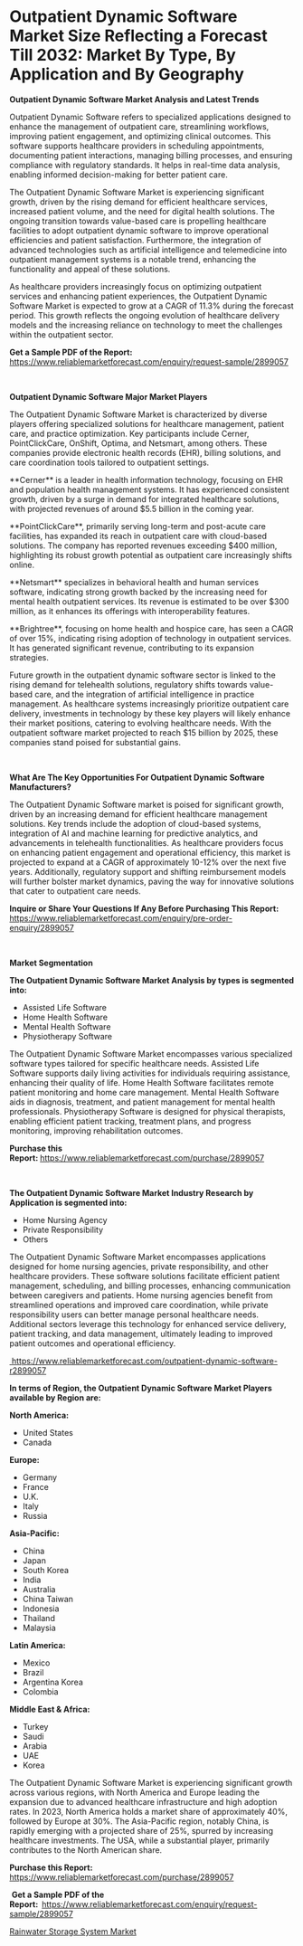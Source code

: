 <p><h1>Outpatient Dynamic Software Market Size Reflecting a Forecast Till 2032: Market By Type, By Application and By Geography</h1></p><p><strong>Outpatient Dynamic Software Market Analysis and Latest Trends</strong></p>
<p><p>Outpatient Dynamic Software refers to specialized applications designed to enhance the management of outpatient care, streamlining workflows, improving patient engagement, and optimizing clinical outcomes. This software supports healthcare providers in scheduling appointments, documenting patient interactions, managing billing processes, and ensuring compliance with regulatory standards. It helps in real-time data analysis, enabling informed decision-making for better patient care.</p><p>The Outpatient Dynamic Software Market is experiencing significant growth, driven by the rising demand for efficient healthcare services, increased patient volume, and the need for digital health solutions. The ongoing transition towards value-based care is propelling healthcare facilities to adopt outpatient dynamic software to improve operational efficiencies and patient satisfaction. Furthermore, the integration of advanced technologies such as artificial intelligence and telemedicine into outpatient management systems is a notable trend, enhancing the functionality and appeal of these solutions.</p><p>As healthcare providers increasingly focus on optimizing outpatient services and enhancing patient experiences, the Outpatient Dynamic Software Market is expected to grow at a CAGR of 11.3% during the forecast period. This growth reflects the ongoing evolution of healthcare delivery models and the increasing reliance on technology to meet the challenges within the outpatient sector.</p></p>
<p><strong>Get a Sample PDF of the Report:&nbsp;</strong> <a href="https://www.reliablemarketforecast.com/enquiry/request-sample/2899057?utm_campaign=3357&utm_medium=2&utm_source=Github&utm_content=ia&utm_term=15032025&utm_id=outpatient-dynamic-software">https://www.reliablemarketforecast.com/enquiry/request-sample/2899057</a></p>
<p>&nbsp;</p>
<p><strong>Outpatient Dynamic Software Major Market Players</strong></p>
<p><p>The Outpatient Dynamic Software Market is characterized by diverse players offering specialized solutions for healthcare management, patient care, and practice optimization. Key participants include Cerner, PointClickCare, OnShift, Optima, and Netsmart, among others. These companies provide electronic health records (EHR), billing solutions, and care coordination tools tailored to outpatient settings.</p><p>**Cerner** is a leader in health information technology, focusing on EHR and population health management systems. It has experienced consistent growth, driven by a surge in demand for integrated healthcare solutions, with projected revenues of around $5.5 billion in the coming year.</p><p>**PointClickCare**, primarily serving long-term and post-acute care facilities, has expanded its reach in outpatient care with cloud-based solutions. The company has reported revenues exceeding $400 million, highlighting its robust growth potential as outpatient care increasingly shifts online.</p><p>**Netsmart** specializes in behavioral health and human services software, indicating strong growth backed by the increasing need for mental health outpatient services. Its revenue is estimated to be over $300 million, as it enhances its offerings with interoperability features.</p><p>**Brightree**, focusing on home health and hospice care, has seen a CAGR of over 15%, indicating rising adoption of technology in outpatient services. It has generated significant revenue, contributing to its expansion strategies.</p><p>Future growth in the outpatient dynamic software sector is linked to the rising demand for telehealth solutions, regulatory shifts towards value-based care, and the integration of artificial intelligence in practice management. As healthcare systems increasingly prioritize outpatient care delivery, investments in technology by these key players will likely enhance their market positions, catering to evolving healthcare needs. With the outpatient software market projected to reach $15 billion by 2025, these companies stand poised for substantial gains.</p></p>
<p>&nbsp;</p>
<p><strong>What Are The Key Opportunities For Outpatient Dynamic Software Manufacturers?</strong></p>
<p><p>The Outpatient Dynamic Software market is poised for significant growth, driven by an increasing demand for efficient healthcare management solutions. Key trends include the adoption of cloud-based systems, integration of AI and machine learning for predictive analytics, and advancements in telehealth functionalities. As healthcare providers focus on enhancing patient engagement and operational efficiency, this market is projected to expand at a CAGR of approximately 10-12% over the next five years. Additionally, regulatory support and shifting reimbursement models will further bolster market dynamics, paving the way for innovative solutions that cater to outpatient care needs.</p></p>
<p><strong>Inquire or Share Your Questions If Any Before Purchasing This Report:</strong> <a href="https://www.reliablemarketforecast.com/enquiry/pre-order-enquiry/2899057?utm_campaign=3357&utm_medium=2&utm_source=Github&utm_content=ia&utm_term=15032025&utm_id=outpatient-dynamic-software">https://www.reliablemarketforecast.com/enquiry/pre-order-enquiry/2899057</a></p>
<p>&nbsp;</p>
<p><strong>Market Segmentation</strong></p>
<p><strong>The Outpatient Dynamic Software Market Analysis by types is segmented into:</strong></p>
<p><ul><li>Assisted Life Software</li><li>Home Health Software</li><li>Mental Health Software</li><li>Physiotherapy Software</li></ul></p>
<p><p>The Outpatient Dynamic Software Market encompasses various specialized software types tailored for specific healthcare needs. Assisted Life Software supports daily living activities for individuals requiring assistance, enhancing their quality of life. Home Health Software facilitates remote patient monitoring and home care management. Mental Health Software aids in diagnosis, treatment, and patient management for mental health professionals. Physiotherapy Software is designed for physical therapists, enabling efficient patient tracking, treatment plans, and progress monitoring, improving rehabilitation outcomes.</p></p>
<p><strong>Purchase this Report:&nbsp;</strong><a href="https://www.reliablemarketforecast.com/purchase/2899057?utm_campaign=3357&utm_medium=2&utm_source=Github&utm_content=ia&utm_term=15032025&utm_id=outpatient-dynamic-software">https://www.reliablemarketforecast.com/purchase/2899057</a></p>
<p>&nbsp;</p>
<p><strong>The Outpatient Dynamic Software Market Industry Research by Application is segmented into:</strong></p>
<p><ul><li>Home Nursing Agency</li><li>Private Responsibility</li><li>Others</li></ul></p>
<p><p>The Outpatient Dynamic Software Market encompasses applications designed for home nursing agencies, private responsibility, and other healthcare providers. These software solutions facilitate efficient patient management, scheduling, and billing processes, enhancing communication between caregivers and patients. Home nursing agencies benefit from streamlined operations and improved care coordination, while private responsibility users can better manage personal healthcare needs. Additional sectors leverage this technology for enhanced service delivery, patient tracking, and data management, ultimately leading to improved patient outcomes and operational efficiency.</p></p>
<p><a href="https://www.reliablemarketforecast.com/outpatient-dynamic-software-r2899057?utm_campaign=3357&utm_medium=2&utm_source=Github&utm_content=ia&utm_term=15032025&utm_id=outpatient-dynamic-software">&nbsp;https://www.reliablemarketforecast.com/outpatient-dynamic-software-r2899057</a></p>
<p><strong>In terms of Region, the Outpatient Dynamic Software Market Players available by Region are:</strong></p>
<p>
    <p> <strong> North America: </strong>
        <ul>
            <li>United States</li>
            <li>Canada</li>
        </ul>
        </p> 
    <p> <strong> Europe: </strong>
        <ul>
            <li>Germany</li>
            <li>France</li>
            <li>U.K.</li>
            <li>Italy</li>
            <li>Russia</li>
        </ul>
        </p> 
    <p> <strong> Asia-Pacific: </strong>
        <ul>
            <li>China</li>
            <li>Japan</li>
            <li>South Korea</li>
            <li>India</li>
            <li>Australia</li>
            <li>China Taiwan</li>
            <li>Indonesia</li>
            <li>Thailand</li>
            <li>Malaysia</li>
        </ul>
        </p> 
    <p> <strong> Latin America: </strong>
        <ul>
            <li>Mexico</li>
            <li>Brazil</li>
            <li>Argentina Korea</li>
            <li>Colombia</li>
        </ul>
        </p> 
    <p> <strong> Middle East & Africa: </strong>
        <ul>
            <li>Turkey</li>
            <li>Saudi</li>
            <li>Arabia</li>
            <li>UAE</li>
            <li>Korea</li>
        </ul>
    </p>
    </p>
<p><p>The Outpatient Dynamic Software Market is experiencing significant growth across various regions, with North America and Europe leading the expansion due to advanced healthcare infrastructure and high adoption rates. In 2023, North America holds a market share of approximately 40%, followed by Europe at 30%. The Asia-Pacific region, notably China, is rapidly emerging with a projected share of 25%, spurred by increasing healthcare investments. The USA, while a substantial player, primarily contributes to the North American share. </p></p>
<p><strong>Purchase this Report: </strong><a href="https://www.reliablemarketforecast.com/purchase/2899057?utm_campaign=3357&utm_medium=2&utm_source=Github&utm_content=ia&utm_term=15032025&utm_id=outpatient-dynamic-software">https://www.reliablemarketforecast.com/purchase/2899057</a></p>
<p>&nbsp;<strong>Get a Sample PDF of the Report:&nbsp;&nbsp;</strong><a href="https://www.reliablemarketforecast.com/enquiry/request-sample/2899057?utm_campaign=3357&utm_medium=2&utm_source=Github&utm_content=ia&utm_term=15032025&utm_id=outpatient-dynamic-software">https://www.reliablemarketforecast.com/enquiry/request-sample/2899057</a></p>
<p><strong></strong></p>
<p><p><a href="https://github.com/shamyzinniwl/Market-Research-Report-List-1/blob/main/rainwater-storage-system-market.md?utm_campaign=3357&utm_medium=2&utm_source=Github&utm_content=ia&utm_term=15032025&utm_id=outpatient-dynamic-software">Rainwater Storage System Market</a></p></p>